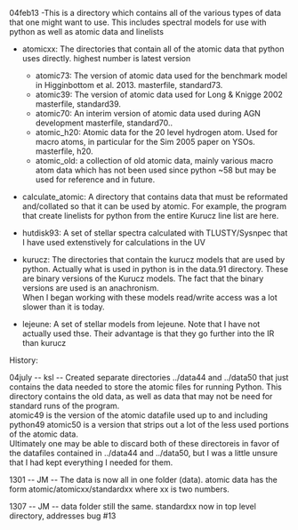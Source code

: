 04feb13 -This is a directory which contains all of the various types
of data that one might want to use.  This includes spectral
models for use with python as well as atomic data and linelists


* atomicxx:  The directories that contain all of the atomic data that python uses directly.
			 highest number is latest version
	* atomic73: The version of atomic data used for the benchmark model in Higginbottom et al. 2013. 
				masterfile, standard73.
	* atomic39: The version of atomic data used for Long & Knigge 2002
				masterfile, standard39.
	* atomic70: An interim version of atomic data used during AGN development
				masterfile, standard70..
	* atomic_h20: Atomic data for the 20 level hydrogen atom. Used for macro atoms, in particular for the 
				Sim 2005 paper on YSOs. masterfile, h20.
	* atomic_old: a collection of old atomic data, mainly various macro atom data which has not been used
				since python ~58 but may be used for reference and in future.

* calculate_atomic: A directory that contains data that must be reformated and/collated so
	that it can be used by atomic.  For example, the program that create linelists
        for python from the entire Kurucz line list are here.

* hutdisk93: A set of stellar spectra calculated with TLUSTY/Sysnpec that I have used
	extenstively for calculations in the UV

* kurucz: The directories that contain the kurucz models that are used by python.  Actually
	what is used in python is in the data.91 directory.  These are binary versions
	of the Kurucz models.  The fact that the binary versions are used is an anachronism. 	     
	When I began working with these models read/write access was a lot slower than it
	is today.  

* lejeune: A set of stellar models from lejeune.  Note that I have not actually used thse.
	Their advantage is that they go further into the IR than kurucz

History:

04july -- ksl -- Created separate directories ../data44 and ../data50 that just contains
	the data needed to store the atomic files for running Python.  This directory
	contains the old data, as well as data that may not be need for standard runs
	of the program.  
	atomic49 is the version of the atomic datafile used up to and including python49
	atomic50 is a version that strips out a lot of the less used portions of the 
	atomic data.  
	Ultimately one may be able to discard both of these directoreis in favor of the
	datafiles contained in ../data44 and ../data50, but I was a little unsure that
	I had kept everything I needed for them.

1301 -- JM -- The data is now all in one folder (data). atomic data has the form 
	 atomic/atomicxx/standardxx where xx is two numbers.

1307 -- JM -- data folder still the same. standardxx now in top level directory,
	addresses bug #13
